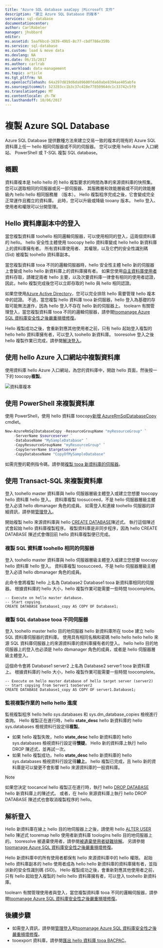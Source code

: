 ```yaml
---
title: "Azure SQL database aaaCopy |Microsoft 文件"
description: "建立 Azure SQL Database 的複本"
services: sql-database
documentationcenter: 
author: CarlRabeler
manager: jhubbard
editor: 
ms.assetid: 5aaf6bcd-3839-49b5-8c77-cbdf786e359b
ms.service: sql-database
ms.custom: load & move data
ms.devlang: NA
ms.date: 06/15/2017
ms.author: carlrab
ms.workload: data-management
ms.topic: article
ms.tgt_pltfrm: NA
ms.openlocfilehash: 64a297d819d6da89600fda60abe8394ae405abfe
ms.sourcegitcommit: 523283cc1b3c37c428e77850964dc1c33742c5f0
ms.translationtype: MT
ms.contentlocale: zh-TW
ms.lasthandoff: 10/06/2017
---
```

# <a name="copy-an-azure-sql-database"></a>複製 Azure SQL Database

Azure SQL Database 提供數種方法來建立交易一致的複本的現有的 Azure SQL 資料庫上任一 hello 相同伺服器或不同的伺服器。 您可以使用 hello Azure 入口網站、 PowerShell 或 T-SQL 複製 SQL database。 

## <a name="overview"></a>概觀

資料庫複本是 hello hello 的 hello 複製要求的時間為準的來源資料庫的快照集。 您可以選取相同的伺服器或另一部伺服器、 其服務層和效能層級或不同的效能層級內 hello hello 相同服務層 （版本）。 Hello 複製程序完成之後，它會變成完全正常運作且獨立的資料庫。 此時，您可以升級或降級 tooany 版本。 hello 登入、 使用者和權限可以分開管理。  

## <a name="logins-in-hello-database-copy"></a>Hello 資料庫副本中的登入

當您複製資料庫 toohello 相同邏輯伺服器，可以使用相同的登入，這兩個資料庫的 hello。 hello 安全性主體使用 toocopy hello 資料庫變成 hello hello 新資料庫上的資料庫擁有者。 所有資料庫使用者、 其權限，以及它們的安全性識別碼 (Sid) 被複製 toohello 資料庫副本。  

當您複製資料庫 tooa 不同的邏輯伺服器時，hello 安全性主體 hello 新的伺服器上會變成 hello hello 新資料庫上的資料庫擁有者。 如果您使用[自主資料庫使用者](sql-database-manage-logins.md)資料存取，請確定兩者 hello 主要，以及次要資料庫一律會有相同的使用者認證，因此，hello 複製完成後您可以立即存取的 hello 與 hello 相同認證。 

如果您使用[Azure Active Directory](../active-directory/active-directory-whatis.md)，您可以完全排除 hello 需要管理 hello 複本中的認證。 不過，當您複製 hello 資料庫 tooa 新伺服器，hello 登入為基礎的存取可能無法運作，因為 hello 登入不存在 hello 新的伺服器上。 toolearn 有關管理登入，當您複製資料庫 tooa 不同的邏輯伺服器，請參閱[toomanage Azure SQL 資料庫安全性之後嚴重損壞修復](sql-database-geo-replication-security-config.md)。 

Hello 複製成功之後，會重新對應其他使用者之前，只有 hello 起始登入複製的 hello hello 資料庫擁有者，可以登入 toohello 新資料庫。 tooresolve 登入之後 hello 複製作業已完成，請參閱[解決登入](#resolve-logins)。

## <a name="copy-a-database-by-using-hello-azure-portal"></a>使用 hello Azure 入口網站中複製資料庫

使用資料庫 hello Azure 入口網站，為您的資料庫中，開啟 hello 頁面，然後按一下的 toocopy**複製**。 

   ![資料庫複本](./media/sql-database-copy/database-copy.png)

## <a name="copy-a-database-by-using-powershell"></a>使用 PowerShell 來複製資料庫

使用 PowerShell，使用 hello 資料庫 toocopy[新增 AzureRmSqlDatabaseCopy](/powershell/module/azurerm.sql/new-azurermsqldatabasecopy) cmdlet。 

```PowerShell
New-AzureRmSqlDatabaseCopy -ResourceGroupName "myResourceGroup" `
    -ServerName $sourceserver `
    -DatabaseName "MySampleDatabase" `
    -CopyResourceGroupName "myResourceGroup" `
    -CopyServerName $targetserver `
    -CopyDatabaseName "CopyOfMySampleDatabase"
```

如需完整的範例指令碼，請參閱[複製 tooa 新資料庫的伺服器](scripts/sql-database-copy-database-to-new-server-powershell.md)。

## <a name="copy-a-database-by-using-transact-sql"></a>使用 Transact-SQL 來複製資料庫

登入 toohello master 資料庫與 hello 伺服器層級主體登入或建立您想要 toocopy hello 資料庫 hello 登入。 資料庫複製 toosucceed，不是 hello 伺服器層級主體登入必須 hello dbmanager 角色的成員。 如需登入和連線 toohello 伺服器的詳細資訊，請參閱[管理登入](sql-database-manage-logins.md)。

開始複製 hello 來源資料庫與 hello [CREATE DATABASE](https://msdn.microsoft.com/library/ms176061.aspx)陳述式。 執行這個陳述式會起始 hello 資料庫複製程序。 複製資料庫是非同步程序，因為 hello CREATE DATABASE 陳述式會傳回前 hello 資料庫複製便已完成。

### <a name="copy-a-sql-database-toohello-same-server"></a>複製 SQL 資料庫 toohello 相同的伺服器
登入 toohello master 資料庫與 hello 伺服器層級主體登入或建立您想要 toocopy hello 資料庫 hello 登入。 資料庫複製 toosucceed，不是 hello 伺服器層級主體登入必須 hello dbmanager 角色的成員。

此命令會將複製 hello 上名為 Database2 Database1 tooa 新資料庫相同的伺服器。 根據資料庫的 hello 大小，hello 複製作業可能需要一些時間 toocomplete。

    -- Execute on hello master database.
    -- Start copying.
    CREATE DATABASE Database1_copy AS COPY OF Database1;

### <a name="copy-a-sql-database-tooa-different-server"></a>複製 SQL database tooa 不同伺服器

登入 toohello master hello 目的地伺服器 hello 新資料庫所在 toobe 建立 hello SQL 資料庫伺服器的資料庫。 使用具有相同名稱和密碼 hello hello hello hello 來源 SQL 資料庫伺服器上的來源資料庫的資料庫擁有者的登入。 hello hello 目的地伺服器上的登入也必須是 hello dbmanager 角色的成員，或者是 hello 伺服器層級主體登入。

這個命令會將 Database1 server2 上名為 Database2 server1 tooa 新資料庫上。 根據資料庫的 hello 大小，hello 複製作業可能需要一些時間 toocomplete。

    -- Execute on hello master database of hello target server (server2)
    -- Start copying from Server1 tooServer2
    CREATE DATABASE Database1_copy AS COPY OF server1.Database1;


### <a name="monitor-hello-progress-of-hello-copying-operation"></a>監視複製作業的 hello hello 進度

監視複製程序 hello hello sys.databases 和 sys.dm_database_copies 檢視進行查詢。 Hello 複製正在進行時，hello **state_desc** hello 新資料庫的 hello sys.databases 檢視資料行設定得**複製**。

* 如果 hello 複製失敗，hello **state_desc** hello 新資料庫的 hello sys.databases 檢視資料行設定得**懷疑**。 Hello 新的資料庫上執行 hello DROP 陳述式，並再試一次。
* 如果 hello 複製成功，hello **state_desc** hello 新資料庫的 hello sys.databases 檢視資料行設定得**線上**。 hello 複製已完成，且 hello 新的資料庫是可以變更不會影響 hello 來源資料庫的一般資料庫。

> [!NOTE]
> 如果您決定 toocancel hello 複製正在進行時，執行 hello [DROP DATABASE](https://msdn.microsoft.com/library/ms178613.aspx) hello 新資料庫上的陳述式。 或者，在 hello 來源資料庫上執行 hello DROP DATABASE 陳述式也會取消複製程序的 hello。
> 

## <a name="resolve-logins"></a>解析登入

Hello 新資料庫在線上 hello 目的地伺服器上之後，請使用 hello [ALTER USER](https://msdn.microsoft.com/library/ms176060.aspx) hello 陳述式 tooremap hello 使用者新資料庫 toologins hello 目的地伺服器上的。 tooresolve 被遺棄使用者，請參閱[被遺棄使用者疑難排解](https://msdn.microsoft.com/library/ms175475.aspx)。 另請參閱[toomanage Azure SQL 資料庫安全性之後嚴重損壞修復](sql-database-geo-replication-security-config.md)。

Hello 新資料庫中的所有使用者都保有 hello 來源資料庫中的 hello 權限。 起始 hello 資料庫副本的 hello 使用者成為 hello hello 新資料庫的資料庫擁有者，並指派新的安全性識別碼 (SID)。 Hello 複製成功之後，會重新對應其他使用者之前，只有 hello 起始登入複製的 hello hello 資料庫擁有者，可以登入 toohello 新資料庫。

toolearn 有關管理使用者與登入，當您複製資料庫 tooa 不同的邏輯伺服器，請參閱[toomanage Azure SQL 資料庫安全性之後嚴重損壞修復](sql-database-geo-replication-security-config.md)。

## <a name="next-steps"></a>後續步驟

* 如需登入資訊，請參閱[管理登入](sql-database-manage-logins.md)和[toomanage Azure SQL 資料庫安全性之後嚴重損壞修復](sql-database-geo-replication-security-config.md)。
* tooexport 資料庫，請參閱[匯出 hello 資料庫 tooa BACPAC](sql-database-export.md)。

